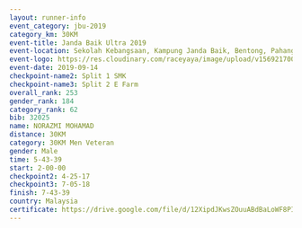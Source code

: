 ```yaml
---
layout: runner-info 
event_category: jbu-2019 
category_km: 30KM 
event-title: Janda Baik Ultra 2019
event-location: Sekolah Kebangsaan, Kampung Janda Baik, Bentong, Pahang, Malaysia 
event-logo: https://res.cloudinary.com/raceyaya/image/upload/v1569217009/logo/janda-baik_vch1pc.jpg 
event-date: 2019-09-14 
checkpoint-name2: Split 1 SMK 
checkpoint-name3: Split 2 E Farm 
overall_rank: 253
gender_rank: 184
category_rank: 62
bib: 32025
name: NORAZMI MOHAMAD
distance: 30KM
category: 30KM Men Veteran
gender: Male
time: 5-43-39
start: 2-00-00
checkpoint2: 4-25-17
checkpoint3: 7-05-18
finish: 7-43-39
country: Malaysia
certificate: https://drive.google.com/file/d/12XipdJKwsZOuuABdBaLoWF8PIA6hClzW/view?usp=sharing
---
```

